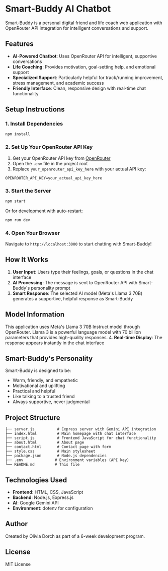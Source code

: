 # Smart-Buddy AI Chatbot

Smart-Buddy is a personal digital friend and life coach web application with OpenRouter API integration for intelligent conversations and support.

## Features

- **AI-Powered Chatbot**: Uses OpenRouter API for intelligent, supportive conversations
- **Life Coaching**: Provides motivation, goal-setting help, and emotional support
- **Specialized Support**: Particularly helpful for track/running improvement, stress management, and academic success
- **Friendly Interface**: Clean, responsive design with real-time chat functionality

## Setup Instructions

### 1. Install Dependencies

```bash
npm install
```

### 2. Set Up Your OpenRouter API Key

1. Get your OpenRouter API key from [OpenRouter](https://openrouter.ai/keys)
2. Open the `.env` file in the project root
3. Replace `your_openrouter_api_key_here` with your actual API key:

```
OPENROUTER_API_KEY=your_actual_api_key_here
```

### 3. Start the Server

```bash
npm start
```

Or for development with auto-restart:

```bash
npm run dev
```

### 4. Open Your Browser

Navigate to `http://localhost:3000` to start chatting with Smart-Buddy!

## How It Works

1. **User Input**: Users type their feelings, goals, or questions in the chat interface
2. **AI Processing**: The message is sent to OpenRouter API with Smart-Buddy's personality prompt
3. **Smart Response**: The selected AI model (Meta's Llama 3 70B) generates a supportive, helpful response as Smart-Buddy

## Model Information

This application uses Meta's Llama 3 70B Instruct model through OpenRouter. Llama 3 is a powerful language model with 70 billion parameters that provides high-quality responses.
4. **Real-time Display**: The response appears instantly in the chat interface

## Smart-Buddy's Personality

Smart-Buddy is designed to be:
- Warm, friendly, and empathetic
- Motivational and uplifting
- Practical and helpful
- Like talking to a trusted friend
- Always supportive, never judgmental

## Project Structure

```
├── server.js          # Express server with Gemini API integration
├── index.html         # Main homepage with chat interface
├── script.js          # Frontend JavaScript for chat functionality
├── about.html         # About page
├── contact.html       # Contact page with form
├── style.css          # Main stylesheet
├── package.json       # Node.js dependencies
├── .env              # Environment variables (API key)
└── README.md         # This file
```

## Technologies Used

- **Frontend**: HTML, CSS, JavaScript
- **Backend**: Node.js, Express.js
- **AI**: Google Gemini API
- **Environment**: dotenv for configuration

## Author

Created by Olivia Dorch as part of a 6-week development program.

## License

MIT License
